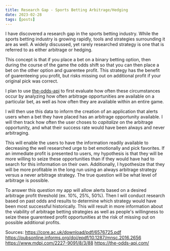 ```yaml
---
title: Research Gap - Sports Betting Arbitrage/Hedging
date: 2023-02-28
tags: [posts]
---
```


I have discovered a research gap in the sports betting industry. While the sports betting industry is growing rapidly, tools and strategies surrounding it are as well. A widely discussed, yet rarely researched strategy is one that is referred to as either arbitrage or hedging. 

This concept is that if you place a bet on a binary betting option, then during the course of the game the odds shift so that you can then place a bet on the other option and guarentee profit. This strategy has the benefit of guarenteeing you profit, but risks missing out on additional profit if your original pick was correct.

I plan to use [the-odds-api](https://the-odds-api.com/) to first evaluate how often these circumstances occur by analyzing how often arbitrage opportunities are available on a particular bet, as well as how often they are available within an entire game.

I will then use this data to inform the creation of an application that alerts users when a bet they have placed has an arbitrage opportunity available. I will then track how often the user choses to *capitalize* on the arbitrage opportunity, and what their success rate would have been always and never arbitraging.

This will enable the users to have the information readily available to decreasing the well researched urge to bet emotionally and pick favorites. If an immediate profit is presented to users, my hypothesis is that they will be more willing to seize these opportunities than if they would have had to search for this information on their own. Additionally, I hypothesize that they will be more profitable in the long run using an always arbitrage strategy versus a never arbitrage strategy. The true question will be what level of arbitrage is possible. 

To answer this question my app will allow alerts based on a desired arbitrage profit threshold (ex. 10%, 25%, 50%). Then I will conduct research based on past odds and results to determine which strategy would have been most successful historically. This will result in more information about the viability of arbitrage betting strategies as well as people's willingness to seize these guarenteed profit opportunities at the risk of missing out on possible additional profits.

Sources:
https://core.ac.uk/download/pdf/6576725.pdf
https://pubsonline.informs.org/doi/epdf/10.1287/mnsc.2016.2656
https://www.mdpi.com/2227-9091/8/3/88
https://the-odds-api.com/
